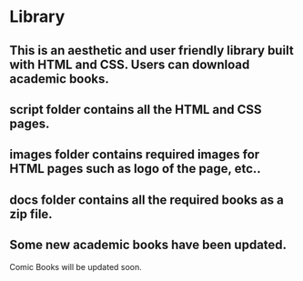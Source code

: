 # Library
This is an aesthetic and user friendly library built with HTML and CSS.  Users can download academic books.
--------------------------------------------------------------------------------------------------------------------------------------------------------------------------------------------------------------------------------------------------------------------------------
script folder contains all the HTML and CSS pages.
-------------------------------------------------------------------------------------------------------------------------------------------------------------------------------------------------------------------------------------------------------------------------------
images folder contains required images for HTML pages such as logo of the page, etc.. 
-------------------------------------------------------------------------------------------------------------------------------------------------------------------------------------------------------------------------------------------------------------------------------
docs folder contains all the required books as a zip file.
---------------------------------------------------------------------------------------------------------------------------------------------------------------------------------------------------------------------------------------------------------------------------------
Some new academic books have been updated.
----------------------------------------------------------------------------------------------------------------------------------------------------------------------------------------------------------------------------------------------------------------------------
Comic Books will be updated soon.

